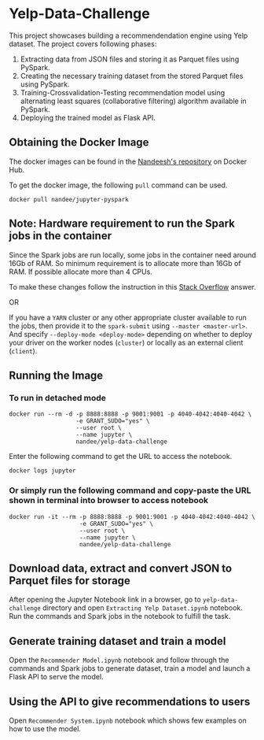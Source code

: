 # Yelp-Data-Challenge

This project showcases building a recommendendation engine using Yelp dataset.
The project covers following phases:
1. Extracting data from JSON files and storing it as Parquet files using PySpark.
2. Creating the necessary training dataset from the stored Parquet files using PySpark.
3. Training-Crossvalidation-Testing recommendation model using alternating least squares (collaborative filtering) algorithm available in PySpark.
4. Deploying the trained model as Flask API.

## Obtaining the Docker Image

The docker images can be found in the [Nandeesh's repository](https://hub.docker.com/r/nandee/yelp-data-challenge) on Docker Hub.

To get the docker image, the following `pull` command can be used.

    docker pull nandee/jupyter-pyspark

## Note: Hardware requirement to run the Spark jobs in the container
Since the Spark jobs are run locally, some jobs in the container need around 16Gb of RAM. So minimum requirement is to allocate more than 16Gb of RAM.
If possible allocate more than 4 CPUs.

To make these changes follow the instruction in this [Stack Overflow](https://stackoverflow.com/a/44533437/3323084) answer.

OR

If you have a `YARN` cluster or any other appropriate cluster available to run the jobs, then provide it to the `spark-submit` using `--master <master-url>`.
And specify `--deploy-mode <deploy-mode>` depending on whether to deploy your driver on the worker nodes (`cluster`) or locally as an external client (`client`).


## Running the Image

### To run in detached mode

	docker run --rm -d -p 8888:8888 -p 9001:9001 -p 4040-4042:4040-4042 \
	                   -e GRANT_SUDO="yes" \
	                   --user root \
	                   --name jupyter \
	                   nandee/yelp-data-challenge

Enter the following command to get the URL to access the notebook.

	docker logs jupyter


### Or simply run the following command and copy-paste the URL shown in terminal into browser to access notebook

	docker run -it --rm -p 8888:8888 -p 9001:9001 -p 4040-4042:4040-4042 \
	                    -e GRANT_SUDO="yes" \
	                    --user root \
	                    --name jupyter \
	                    nandee/yelp-data-challenge

## Download data, extract and convert JSON to Parquet files for storage

After opening the Jupyter Notebook link in a browser, go to `yelp-data-challenge` directory and open `Extracting Yelp Dataset.ipynb` notebook.
Run the commands and Spark jobs in the notebook to fulfill the task.

## Generate training dataset and train a model

Open the `Recommender Model.ipynb` notebook and follow through the commands and Spark jobs to generate dataset, train a model and launch a Flask API to serve the model.

## Using the API to give recommendations to users

Open `Recommender System.ipynb` notebook which shows few examples on how to use the model.